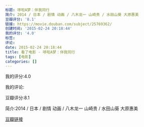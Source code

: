```yaml
---
标题: 哆啦A梦：伴我同行
简介: 2014 / 日本 / 剧情 动画 / 八木龙一 山崎贵 / 水田山葵 大原惠美
豆瓣评分: '8.1'
链接: https://movie.douban.com/subject/25769362/
创建时间: '2015-02-24 20:18:44'
我的评分: '4.0'
标签:
评论:
date: 2015-02-24 20:18:44
title: 看了电影 - 哆啦A梦：伴我同行
tags: [电影]
categories: []
---
```


我的评分:4.0

我的评论:

豆瓣评分:8.1

简介:2014 / 日本 / 剧情 动画 / 八木龙一 山崎贵 / 水田山葵 大原惠美

[豆瓣链接](https://movie.douban.com/subject/25769362/)

